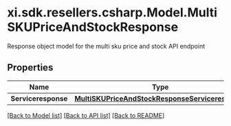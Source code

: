 # xi.sdk.resellers.csharp.Model.MultiSKUPriceAndStockResponse
Response object model for the multi sku price and stock API endpoint

## Properties

Name | Type | Description | Notes
------------ | ------------- | ------------- | -------------
**Serviceresponse** | [**MultiSKUPriceAndStockResponseServiceresponse**](MultiSKUPriceAndStockResponseServiceresponse.md) |  | [optional] 

[[Back to Model list]](../README.md#documentation-for-models) [[Back to API list]](../README.md#documentation-for-api-endpoints) [[Back to README]](../README.md)


